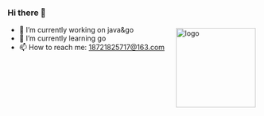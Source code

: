 ### Hi there 👋

<img src="https://github-readme-stats.vercel.app/api?username=xiaoliu&show_icons=true" alt="logo" height="160" align="right" style="margin: 5px; margin-bottom: 20px;" />

- 🔭 I’m currently working on java&go
- 🌱 I’m currently learning go
- 📫 How to reach me: 18721825717@163.com

